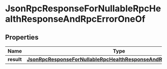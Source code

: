 
# JsonRpcResponseForNullableRpcHealthResponseAndRpcErrorOneOf

## Properties
| Name | Type | Description | Notes |
| ------------ | ------------- | ------------- | ------------- |
| **result** | [**JsonRpcResponseForNullableRpcHealthResponseAndRpcErrorOneOfResult**](JsonRpcResponseForNullableRpcHealthResponseAndRpcErrorOneOfResult.md) |  |  |



